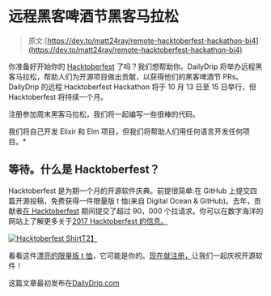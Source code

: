 # 远程黑客啤酒节黑客马拉松

> 原文:[https://dev.to/matt24ray/remote-hacktoberfest-hackathon-bi4](https://dev.to/matt24ray/remote-hacktoberfest-hackathon-bi4)

你准备好开始你的 [Hacktoberfest](https://hacktoberfest.digitalocean.com/) 了吗？我们想帮助你。DailyDrip 将举办远程黑客马拉松，帮助人们为开源项目做出贡献，以获得他们的黑客啤酒节 PRs。DailyDrip 的远程 Hacktoberfest Hackathon 将于 10 月 13 日至 15 日举行，但 Hacktoberfest 将持续一个月。

注册参加周末黑客马拉松，我们将一起编写一些很棒的代码。

我们将自己开发 Elixir 和 Elm 项目，但我们将帮助人们用任何语言开发任何项目。*

## [](#wait-what-is-hacktoberfest)等待。什么是 Hacktoberfest？

Hacktoberfest 是为期一个月的开源软件庆典。前提很简单:在 GitHub 上提交四篇开源投稿，免费获得一件限量版 t 恤(来自 Digital Ocean & GitHub)。去年，贡献者[在 Hacktoberfest](https://github.com/blog/2433-celebrate-open-source-this-october-with-hacktoberfest) 期间提交了超过 90，000 个拉请求。你可以在数字海洋的网站上了解更多关于[2017 Hacktoberfest 的信息。](https://hacktoberfest.digitalocean.com/)

[![Hacktoberfest Shirt](../Images/7b2ec0498141af0b2ad1c0f83dabe76f.png)T2】](https://res.cloudinary.com/practicaldev/image/fetch/s--we3YJrDx--/c_limit%2Cf_auto%2Cfl_progressive%2Cq_auto%2Cw_880/https://dailydrip-assets.s3.amazonaws.com/DailyDrip/blog_posts/hacktober-hackathon/image_0.jpg)

看看这件[漂亮的限量版 t 恤](https://github.com/blog/2433-celebrate-open-source-this-october-with-hacktoberfest)，它可能是你的。[现在就注册，](https://dailydrip.typeform.com/to/bKcYuX)让我们一起庆祝开源软件！

这篇文章最初发布在[DailyDrip.com](https://www.dailydrip.com/blog/remote-hacktoberfest-hackathon)